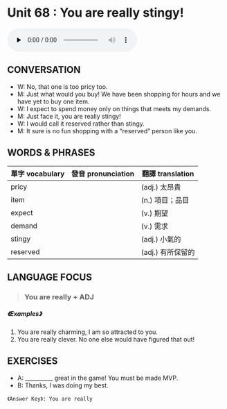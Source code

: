 # Unit 68 : You are really stingy!

<audio controls preload="none">
  <source src="https://channelplus.ner.gov.tw/api/audio/5ad2e61ef95e3500064f431d">
</audio>

## CONVERSATION
* W: No, that one is too pricy too. 
* M: Just what would you buy! We have been shopping for hours and we have yet to buy one item. 
* W: I expect to spend money only on things that meets my demands. 
* M: Just face it, you are really stingy! 
* W: I would call it reserved rather than stingy. 
* M: It sure is no fun shopping with a “reserved” person like you.

## WORDS & PHRASES
單字 vocabulary|發音 pronunciation|翻譯 translation
---|---|---
pricy||(adj.) 太昂貴
item||(n.) 項目；品目
expect||(v.) 期望
demand||(v.) 需求
stingy||(adj.) 小氣的
reserved||(adj.) 有所保留的

## LANGUAGE FOCUS 
> <h3>You are really + ADJ</h3>

##### 《Examples》
1. You are really charming, I am so attracted to you.
2. You are really clever. No one else would have figured that out!

## EXERCISES 
* A: __________ great in the game! You must be made MVP.
* B: Thanks, I was doing my best.

`《Answer Key》: You are really`